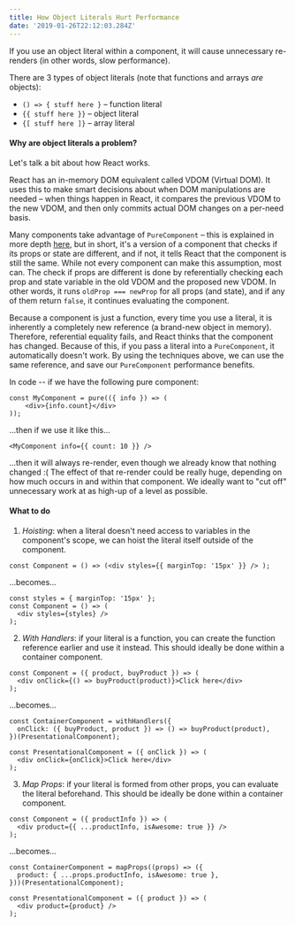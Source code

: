 ```yaml
---
title: How Object Literals Hurt Performance
date: '2019-01-26T22:12:03.284Z'
---
```


If you use an object literal within a component, it will cause unnecessary re-renders (in other words, slow performance).

There are 3 types of object literals (note that functions and arrays _are_ objects):
- `() => { stuff here }` – function literal
- `{{ stuff here }}` – object literal
- `{[ stuff here ]}` – array literal 



#### Why are object literals a problem?

Let's talk a bit about how React works.

React has an in-memory DOM equivalent called VDOM (Virtual DOM). It uses this to make smart decisions about when DOM manipulations are needed – when things happen in React, it compares the previous VDOM to the new VDOM, and then only commits actual DOM changes on a per-need basis.

Many components take advantage of `PureComponent` – this is explained in more depth [here](/shouldComponentUpdate-and-pure-components), but in short, it's a version of a component that checks if its props or state are different, and if not, it tells React that the component is still the same. While not every component can make this assumption, most can. The check if props are different is done by referentially checking each prop and state variable in the old VDOM and the proposed new VDOM. In other words, it runs `oldProp === newProp` for all props (and state), and if any of them return `false`, it continues evaluating the component.

Because a component is just a function, every time you use a literal, it is inherently a completely new reference (a brand-new object in memory). Therefore, referential equality fails, and React thinks that the component has changed. Because of this, if you pass a literal into a `PureComponent`, it automatically doesn't work. By using the techniques above, we can use the same reference, and save our `PureComponent` performance benefits.

In code -- if we have the following pure component:
```
const MyComponent = pure(({ info }) => (
    <div>{info.count}</div>
));
```
...then if we use it like this...
```
<MyComponent info={{ count: 10 }} />
```
...then it will always re-render, even though we already know that nothing changed :(
The effect of that re-render could be really huge, depending on how much occurs in and within that component. We ideally want to "cut off" unnecessary work at as high-up of a level as possible.



#### What to do

1. _Hoisting_: when a literal doesn't need access to variables in the component's scope, we can hoist the literal itself outside of the component.  

`const Component = () => (<div styles={{ marginTop: '15px' }} /> );`
  
...becomes...  
  
```
const styles = { marginTop: '15px' };  
const Component = () => (  
  <div styles={styles} />  
);
```

2. _With Handlers_: if your literal is a function, you can create the function reference earlier and use it instead. This should ideally be done within a container component.  

```
const Component = ({ product, buyProduct }) => (  
  <div onClick={() => buyProduct(product)}>Click here</div>  
);
```
  
...becomes...  

```
const ContainerComponent = withHandlers({  
  onClick: ({ buyProduct, product }) => () => buyProduct(product),  
})(PresentationalComponent);  

const PresentationalComponent = ({ onClick }) => (  
  <div onClick={onClick}>Click here</div>  
);
```

3. _Map Props_: if your literal is formed from other props, you can evaluate the literal beforehand. This should be ideally be done within a container component.  

```
const Component = ({ productInfo }) => (  
  <div product={{ ...productInfo, isAwesome: true }} />  
);
```
  
...becomes...  
  
```
const ContainerComponent = mapProps((props) => ({  
  product: { ...props.productInfo, isAwesome: true },  
}))(PresentationalComponent);  

const PresentationalComponent = ({ product }) => (  
  <div product={product} />  
);
```